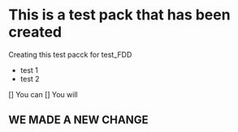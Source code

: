# This is a test pack that has been created

Creating this test pacck for test_FDD

- test 1
- test 2

[] You can
[] You will

## WE MADE A NEW CHANGE
